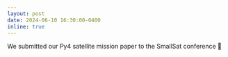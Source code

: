 ```yaml
---
layout: post
date: 2024-06-10 16:30:00-0400
inline: true
---
```


We submitted our Py4 satellite mission paper to the SmallSat conference :satellite:
